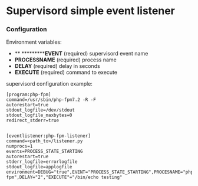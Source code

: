 # Supervisord simple event listener

### Configuration

Environment variables:

- ** ***********EVENT** (required) supervisord event name
- **PROCESSNAME** (required) process name
- **DELAY** (required) delay in seconds
- **EXECUTE** (required) command to execute

supervisord configuration example:

```
[program:php-fpm]
command=/usr/sbin/php-fpm7.2 -R -F
autorestart=true
stdout_logfile=/dev/stdout
stdout_logfile_maxbytes=0
redirect_stderr=true


[eventlistener:php-fpm-listener]
command=<path_to>/listener.py
numprocs=1
events=PROCESS_STATE_STARTING
autorestart=true
stderr_logfile=errorlogfile
stdout_logfile=applogfile
environment=DEBUG="true",EVENT="PROCESS_STATE_STARTING",PROCESNAME="php-fpm",DELAY="2","EXECUTE"="/bin/echo testing"
```
